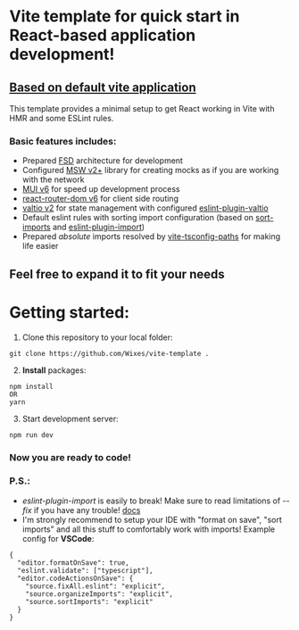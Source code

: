 # Vite template for quick start in React-based application development!

## [Based on default vite application](https://vitejs.dev/guide/)

This template provides a minimal setup to get React working in Vite with HMR and some ESLint rules.

### Basic features includes:

- Prepared [FSD](https://feature-sliced.design/docs) architecture for development
- Configured [MSW v2+](https://mswjs.io/docs/getting-started) library for creating mocks as if you are working with the network
- [MUI v6]() for speed up development process
- [react-router-dom v6](https://reactrouter.com/en/main/start/overview) for client side routing
- [valtio v2](https://github.com/pmndrs/valtio) for state management with configured [eslint-plugin-valtio](https://github.com/pmndrs/eslint-plugin-valtio)
- Default eslint rules with sorting import configuration (based on [sort-imports](https://eslint.org/docs/latest/rules/sort-imports) and [eslint-plugin-import](https://github.com/import-js/eslint-plugin-import))
- Prepared _absolute_ imports resolved by [vite-tsconfig-paths](https://github.com/aleclarson/vite-tsconfig-paths) for making life easier

## Feel free to expand it to fit your needs

# Getting started:

1. Clone this repository to your local folder:

```
git clone https://github.com/Wixes/vite-template .
```

2. **Install** packages:

```
npm install
OR
yarn
```

3. Start development server:

```
npm run dev
```

### Now you are ready to code!

### P.S.:

- _eslint-plugin-import_ is easily to break! Make sure to read limitations of _--fix_ if you have any trouble! [docs](https://github.com/import-js/eslint-plugin-import/blob/HEAD/docs/rules/order.md)
- I'm strongly recommend to setup your IDE with "format on save", "sort imports" and all this stuff to comfortably work with imports! Example config for **VSCode**:

```
{
  "editor.formatOnSave": true,
  "eslint.validate": ["typescript"],
  "editor.codeActionsOnSave": {
    "source.fixAll.eslint": "explicit",
    "source.organizeImports": "explicit",
    "source.sortImports": "explicit"
  }
}
```
